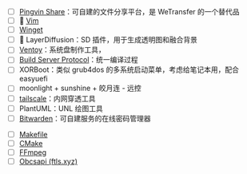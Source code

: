 * [ ] [Pingvin Share](https://github.com/stonith404/pingvin-share/blob/main/docs/README.zh-cn.md)：可自建的文件分享平台，是 WeTransfer 的一个替代品
* [ ] 🔽  [Vim](https://gitlab.com/wsdjeg/vim-galore-zh_cn)
* [ ] [Winget](https://learn.microsoft.com/zh-CN/windows/package-manager/winget/)
* [ ] 🔽 LayerDiffusion：SD 插件，用于生成透明图和融合背景
* [ ] [Ventoy](https://www.ventoy.net/cn/)：系统盘制作工具，
* [ ] [Build Server Protocol](https://build-server-protocol.github.io/)：统一编译过程
* [ ] XORBoot：类似 grub4dos 的多系统启动菜单，考虑给笔记本用，配合 easyuefi
* [ ] moonlight + sunshine + 皎月连 - 远控
* [ ] [tailscale](https://tailscale.com/)：内网穿透工具
* [ ] PlantUML：UNL 绘图工具
* [ ] [Bitwarden](https://bitwarden.com/)：可自建服务的在线密码管理器
- [ ] [Makefile](https://seisman.github.io/how-to-write-makefile/index.html)   
- [ ] [CMake](https://www.bilibili.com/video/BV14h41187FZ/)
- [ ] [FFmpeg](https://ffmpeg.org/documentation.html) 
- [ ] [Obcsapi (ftls.xyz)](https://www.ftls.xyz/docs/obcsapi/)